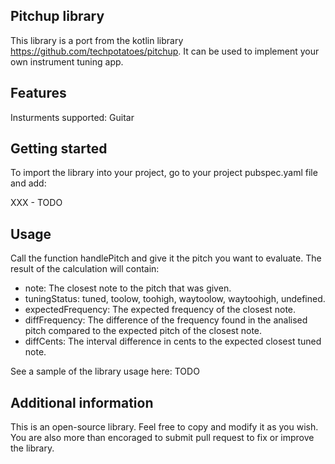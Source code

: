 ## Pitchup library

This library is a port from the kotlin library https://github.com/techpotatoes/pitchup. It can be used to implement your own instrument tuning app.

## Features

Insturments supported: Guitar

## Getting started

To import the library into your project, go to your project pubspec.yaml file and add: 

XXX - TODO

## Usage

Call the function handlePitch and give it the pitch you want to evaluate. The result of the calculation will contain: 
  
  - note: The closest note to the pitch that was given. 
  - tuningStatus: tuned, toolow, toohigh, waytoolow, waytoohigh, undefined.
  - expectedFrequency: The expected frequency of the closest note.
  - diffFrequency: The difference of the frequency found in the analised pitch compared to the expected pitch of the closest note. 
  - diffCents: The interval difference in cents to the expected closest tuned note. 

See a sample of the library usage here:  TODO

## Additional information

This is an open-source library. Feel free to copy and modify it as you wish. You are also more than encoraged to submit pull request to fix or improve the library.